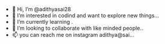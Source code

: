 - 👋 Hi, I’m @adithyasai28
- 👀 I’m interested in codind and want to explore new things...
- 🌱 I’m currently learning .
- 💞️ I’m looking to collaborate with like minded people..
- 📫 you can reach me on instagram adithya@sai...

<!---
adithyasai28/adithyasai28 is a ✨ special ✨ repository because its `README.md` (this file) appears on your GitHub profile.
You can click the Preview link to take a look at your changes.
--->
